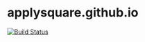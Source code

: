 applysquare.github.io
=====================

[![Build Status](https://travis-ci.org/applysquare/applysquare.github.io.svg)](https://travis-ci.org/applysquare/applysquare.github.io)





